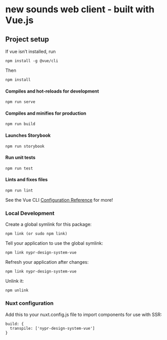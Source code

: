 # new sounds web client - built with Vue.js

## Project setup
If vue isn’t installed, run 
```
npm install -g @vue/cli
```

Then
```
npm install
```

#### Compiles and hot-reloads for development
```
npm run serve
```

#### Compiles and minifies for production
```
npm run build
```

#### Launches Storybook
```
npm run storybook
```

#### Run unit tests
```
npm run test
```

#### Lints and fixes files
```
npm run lint
```

See the Vue CLI [Configuration Reference](https://cli.vuejs.org/config/) for more!

### Local Development
Create a global symlink for this package:
```
npm link (or sudo npm link)
```
Tell your application to use the global symlink:
```
npm link nypr-design-system-vue
```
Refresh your application after changes:
```
npm link nypr-design-system-vue
```
Unlink it:
```
npm unlink
```

### Nuxt configuration

Add this to your nuxt.config.js file to import components for use with SSR:

```
build: {
  transpile: ['nypr-design-system-vue']
}
```

